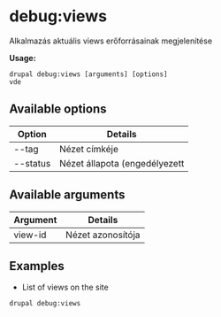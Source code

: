 # debug:views
Alkalmazás aktuális views erőforrásainak megjelenítése

**Usage:**
```
drupal debug:views [arguments] [options]
vde
```

## Available options
Option | Details
-------|-------------
--tag | Nézet címkéje
--status | Nézet állapota (engedélyezett|tiltott)

## Available arguments
Argument | Details
---------|-------------
view-id | Nézet azonosítója

## Examples
* List of views on the site
```
drupal debug:views
```
